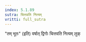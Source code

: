 ```yaml
---
index: 5.1.89
sutra: चित्तवति नित्यम्
vritti: full_sutra
---
```


"तम् भूतः" (इति) वर्षात् द्विगोः चित्तवति नित्यम् लुक्